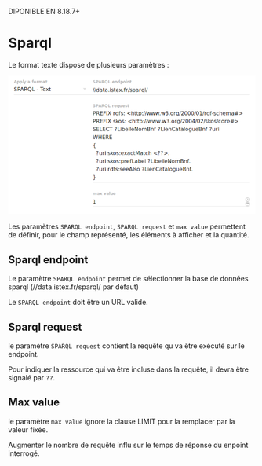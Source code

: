 DIPONIBLE EN 8.18.7+

# Sparql

Le format texte dispose de plusieurs paramètres :

![](/assets/FormatSparqlTextAdmin.png)

Les paramètres `SPARQL endpoint`, `SPARQL request` et `max value` permettent de définir, pour le champ représenté, les éléments à afficher et la quantité.

## Sparql endpoint

Le paramètre `SPARQL endpoint` permet de sélectionner la base de données sparql \(//data.istex.fr/sparql/ par défaut\)

Le `SPARQL endpoint` doit être un URL valide.


## Sparql request

le paramètre `SPARQL request` contient la requête qu va être exécuté sur le endpoint.

Pour indiquer la ressource qui va être incluse dans la requête, il devra être signalé par `??`.

## Max value

le paramètre `max value` ignore la clause LIMIT pour la remplacer par la valeur fixée.

Augmenter le nombre de requête influ sur le temps de réponse du enpoint interrogé.



